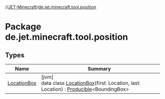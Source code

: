 //[JET-Minecraft](../../index.md)/[de.jet.minecraft.tool.position](index.md)

# Package de.jet.minecraft.tool.position

## Types

| Name | Summary |
|---|---|
| [LocationBox](-location-box/index.md) | [jvm]<br>data class [LocationBox](-location-box/index.md)(first: Location, last: Location) : [Producible](../../../JET-Native/-j-e-t--native/de.jet.library.tool.smart/-producible/index.md)&lt;BoundingBox&gt; |
